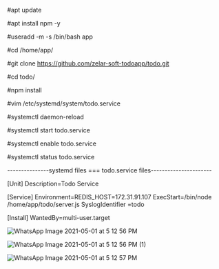 
  
#apt update

#apt install npm -y

#useradd -m -s /bin/bash app
        
#cd /home/app/

#git clone https://github.com/zelar-soft-todoapp/todo.git

#cd todo/

#npm install

#vim /etc/systemd/system/todo.service

#systemctl daemon-reload
  
#systemctl start todo.service

#systemctl enable todo.service
   
#systemctl status todo.service


---------------systemd files ===  todo.service files----------------------

[Unit]
Description=Todo Service

[Service]
Environment=REDIS_HOST=172.31.91.107
ExecStart=/bin/node /home/app/todo/server.js
SyslogIdentifier =todo

[Install]
WantedBy=multi-user.target


![WhatsApp Image 2021-05-01 at 5 12 56 PM](https://user-images.githubusercontent.com/82637289/116854104-b0162080-abe6-11eb-8461-4360c6f665f5.jpeg)

![WhatsApp Image 2021-05-01 at 5 12 56 PM (1)](https://user-images.githubusercontent.com/82637289/116854175-cfad4900-abe6-11eb-8870-302176035f47.jpeg)

![WhatsApp Image 2021-05-01 at 5 12 57 PM](https://user-images.githubusercontent.com/82637289/116854129-b86e5b80-abe6-11eb-8b47-2f98cc2c920b.jpeg)

